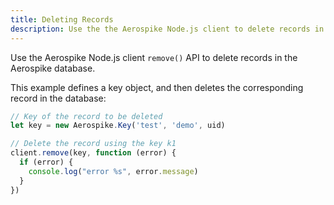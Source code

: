 ```yaml
---
title: Deleting Records
description: Use the the Aerospike Node.js client to delete records in the Aerospike database. 
---
```


Use the Aerospike Node.js client `remove()` API to delete records in the Aerospike database.

This example defines a key object, and then deletes the corresponding record in the database:

```js
// Key of the record to be deleted
let key = new Aerospike.Key('test', 'demo', uid)

// Delete the record using the key k1
client.remove(key, function (error) {
  if (error) {
    console.log("error %s", error.message)
  }
})
```
